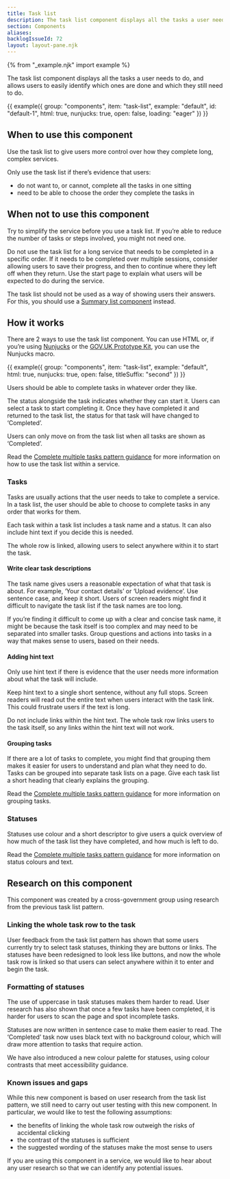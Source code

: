 ```yaml
---
title: Task list
description: The task list component displays all the tasks a user needs to do, and allows users to easily identify which ones are done and which they still need to do.
section: Components
aliases:
backlogIssueId: 72
layout: layout-pane.njk
---
```


{% from "_example.njk" import example %}

The task list component displays all the tasks a user needs to do, and allows users to easily identify which ones are done and which they still need to do.

{{ example({ group: "components", item: "task-list", example: "default", id: "default-1", html: true, nunjucks: true, open: false, loading: "eager" }) }}

## When to use this component

Use the task list to give users more control over how they complete long, complex services.

Only use the task list if there’s evidence that users:

- do not want to, or cannot, complete all the tasks in one sitting
- need to be able to choose the order they complete the tasks in

## When not to use this component

Try to simplify the service before you use a task list. If you’re able to reduce the number of tasks or steps involved, you might not need one.

Do not use the task list for a long service that needs to be completed in a specific order. If it needs to be completed over multiple sessions, consider allowing users to save their progress, and then to continue where they left off when they return. Use the start page to explain what users will be expected to do during the service.

The task list should not be used as a way of showing users their answers. For this, you should use a [Summary list component](/components/summary-list/) instead.

## How it works

There are 2 ways to use the task list component. You can use HTML or, if you’re using [Nunjucks](https://mozilla.github.io/nunjucks/) or the [GOV.UK Prototype Kit](https://prototype-kit.service.gov.uk/docs/), you can use the Nunjucks macro.

{{ example({ group: "components", item: "task-list", example: "default", html: true, nunjucks: true, open: false, titleSuffix: "second" }) }}

Users should be able to complete tasks in whatever order they like.

The status alongside the task indicates whether they can start it. Users can select a task to start completing it. Once they have completed it and returned to the task list, the status for that task will have changed to ‘Completed’.

Users can only move on from the task list when all tasks are shown as ‘Completed’.

Read the [Complete multiple tasks pattern guidance](/patterns/complete-multiple-tasks/) for more information on how to use the task list within a service.

### Tasks

Tasks are usually actions that the user needs to take to complete a service. In a task list, the user should be able to choose to complete tasks in any order that works for them.

Each task within a task list includes a task name and a status. It can also include hint text if you decide this is needed.

The whole row is linked, allowing users to select anywhere within it to start the task.

#### Write clear task descriptions

The task name gives users a reasonable expectation of what that task is about. For example, ‘Your contact details’ or ‘Upload evidence’. Use sentence case, and keep it short. Users of screen readers might find it difficult to navigate the task list if the task names are too long.

If you’re finding it difficult to come up with a clear and concise task name, it might be because the task itself is too complex and may need to be separated into smaller tasks. Group questions and actions into tasks in a way that makes sense to users, based on their needs.

#### Adding hint text

Only use hint text if there is evidence that the user needs more information about what the task will include.

Keep hint text to a single short sentence, without any full stops. Screen readers will read out the entire text when users interact with the task link. This could frustrate users if the text is long.

Do not include links within the hint text. The whole task row links users to the task itself, so any links within the hint text will not work.

#### Grouping tasks

If there are a lot of tasks to complete, you might find that grouping them makes it easier for users to understand and plan what they need to do. Tasks can be grouped into separate task lists on a page. Give each task list a short heading that clearly explains the grouping.

Read the [Complete multiple tasks pattern guidance](/patterns/complete-multiple-tasks/) for more information on grouping tasks.

### Statuses

Statuses use colour and a short descriptor to give users a quick overview of how much of the task list they have completed, and how much is left to do.

Read the [Complete multiple tasks pattern guidance](/patterns/complete-multiple-tasks/) for more information on status colours and text.

## Research on this component

This component was created by a cross-government group using research from the previous task list pattern.

### Linking the whole task row to the task

User feedback from the task list pattern has shown that some users currently try to select task statuses, thinking they are buttons or links. The statuses have been redesigned to look less like buttons, and now the whole task row is linked so that users can select anywhere within it to enter and begin the task.

### Formatting of statuses

The use of uppercase in task statuses makes them harder to read. User research has also shown that once a few tasks have been completed, it is harder for users to scan the page and spot incomplete tasks.

Statuses are now written in sentence case to make them easier to read. The ‘Completed’ task now uses black text with no background colour, which will draw more attention to tasks that require action.

We have also introduced a new colour palette for statuses, using colour contrasts that meet accessibility guidance.

### Known issues and gaps

While this new component is based on user research from the task list pattern, we still need to carry out user testing with this new component. In particular, we would like to test the following assumptions:

- the benefits of linking the whole task row outweigh the risks of accidental clicking
- the contrast of the statuses is sufficient
- the suggested wording of the statuses make the most sense to users

If you are using this component in a service, we would like to hear about any user research so that we can identify any potential issues.
